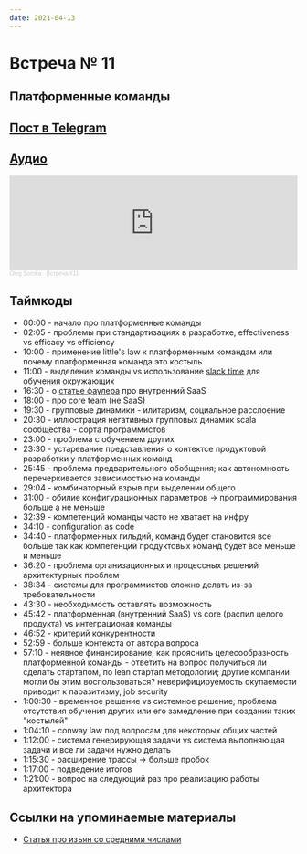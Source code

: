 ```yaml
---
date: 2021-04-13
---
```

# Встреча № 11

## Платформенные команды

<!-- more -->

## [Пост в Telegram](https://t.me/modernsd/21727)

## [Аудио](https://soundcloud.com/oleg-soroka/vstrecha-11)

<iframe width="100%" height="166" scrolling="no" frameborder="no" allow="autoplay" src="https://w.soundcloud.com/player/?url=https%3A//api.soundcloud.com/tracks/1630941840&color=%23ff5500&auto_play=false&hide_related=false&show_comments=true&show_user=true&show_reposts=false&show_teaser=true"></iframe><div style="font-size: 10px; color: #cccccc;line-break: anywhere;word-break: normal;overflow: hidden;white-space: nowrap;text-overflow: ellipsis; font-family: Interstate,Lucida Grande,Lucida Sans Unicode,Lucida Sans,Garuda,Verdana,Tahoma,sans-serif;font-weight: 100;"><a href="https://soundcloud.com/oleg-soroka" title="Oleg Soroka" target="_blank" style="color: #cccccc; text-decoration: none;">Oleg Soroka</a> · <a href="https://soundcloud.com/oleg-soroka/vstrecha-11" title="Встреча #11" target="_blank" style="color: #cccccc; text-decoration: none;">Встреча #11</a></div>

<!-- more -->

## Таймкоды

- 00:00 - начало про платформенные команды
- 02:05 - проблемы при стандартизациях в разработке, effectiveness vs efficacy vs efficiency
- 10:00 - применение little's law к платформенным командам или почему платформенная команда это костыль
- 11:00 - выделение команды vs использование [slack time](https://t.me/modernsd/20355) для обучения окружающих
- 16:30 - о [статье фаулера](https://martinfowler.com/articles/platform-prerequisites.html) про внутренний SaaS
- 18:00 - про core team (не SaaS)
- 19:30 - групповые динамики - илитаризм, социальное расслоение
- 20:30 - иллюстрация негативных групповых динамик scala сообщества - сорта программистов
- 23:00 - проблема с обучением других
- 23:30 - устаревание представления о контектсе продуктовой разработки у платформенных команд
- 25:45 - проблема предварительного обобщения; как автономность перечеркивается зависимостью на команды
- 29:04 - комбинаторный взрыв при выделении общего
- 31:00 - обилие конфигурационных параметров -> программирования больше а не меньше
- 32:39 - компетенций команды часто не хватает на инфру
- 34:10 - configuration as code
- 34:40 - платформенных гильдий, команд будет становится все больше так как компетенций продуктовых команд будет все меньше и меньше
- 36:20 - проблема организационных и процессных решений архитектурных проблем
- 38:34 - системы для программистов сложно делать из-за требовательности
- 43:30 - необходимость оставлять возможность
- 45:42 - платформенная (внутренний SaaS) vs core (распил целого продукта) vs интеграционая команды
- 46:52 - критерий конкурентности
- 52:59 - больше контекста от автора вопроса
- 57:10 - неявное финансирование, как прояснить целесообразность платформенной команды - ответить на вопрос получиться ли сделать стартапом, по lean стартап методологии; другие компании могли бы этим воспользоваться? неверифицируемость окупаемости приводит к паразитизму, job security
- 1:00:30 - временное решение vs системное решение; проблема отсутствия обучения других или его замедление при создании таких "костылей"
- 1:04:10 - conway law под вопросам для некоторых общих частей
- 1:12:00 - система генерирующая задачи vs система выполняющая задачи и все ли задачи нужно делать
- 1:15:30 - расширение трассы -> больше пробок
- 1:17:00 - подведение итогов
- 1:21:00 - вопрос на следующий раз про реализацию работы архитектора

## Cсылки на упоминаемые материалы

- [Статья про изъян со средними числами](https://habr.com/ru/post/391425/)
